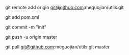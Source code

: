   git remote add origin git@github.com:meguojian/utils.git
 
  git add pom.xml
  
  git commit -m "init"
  
  git push -u origin master

  git pull git@github.com:meguojian/utils.git master